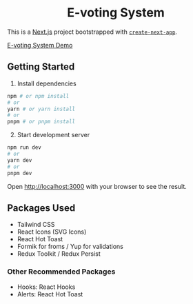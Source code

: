 <h1 align="center">E-voting System</h1>

This is a [Next.js](https://nextjs.org/) project bootstrapped with [`create-next-app`](https://github.com/vercel/next.js/tree/canary/packages/create-next-app).

[E-voting System Demo](https://www.awesomescreenshot.com/video/27834942?key=fcd30fd7413feb85538e4620efb48662)

## Getting Started

1. Install dependencies

```bash
npm # or npm install
# or
yarn # or yarn install
# or
pnpm # or pnpm install
```

2. Start development server

```bash
npm run dev
# or
yarn dev
# or
pnpm dev
```

Open [http://localhost:3000](http://localhost:3000) with your browser to see the result.

## Packages Used

- Tailwind CSS
- React Icons (SVG Icons)
- React Hot Toast
- Formik for froms / Yup for validations
- Redux Toolkit / Redux Persist

### Other Recommended Packages

- Hooks: React Hooks
- Alerts: React Hot Toast
